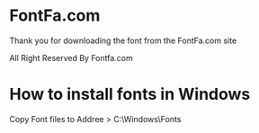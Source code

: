 
# FontFa.com

Thank you for downloading the font from the FontFa.com site

All Right Reserved By Fontfa.com

# How to install fonts in Windows

Copy Font files to Addree > C:\Windows\Fonts

